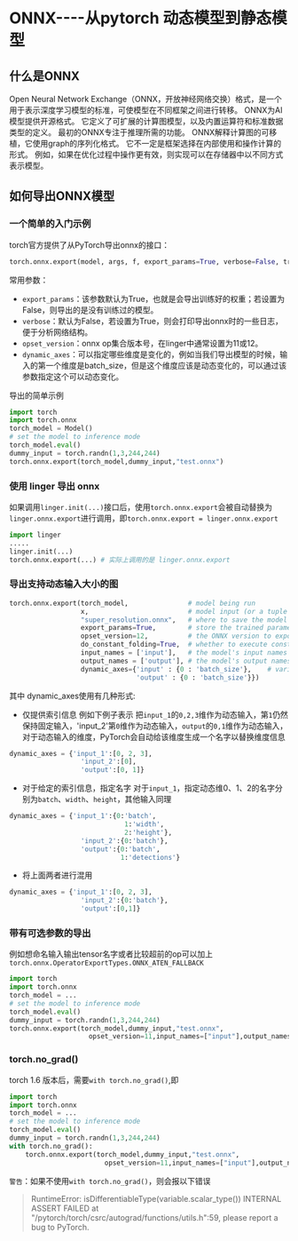 # ONNX----从pytorch 动态模型到静态模型

## 什么是ONNX
Open Neural Network Exchange（ONNX，开放神经网络交换）格式，是一个用于表示深度学习模型的标准，可使模型在不同框架之间进行转移。
ONNX为AI模型提供开源格式。 它定义了可扩展的计算图模型，以及内置运算符和标准数据类型的定义。 最初的ONNX专注于推理所需的功能。 ONNX解释计算图的可移植，它使用graph的序列化格式。 它不一定是框架选择在内部使用和操作计算的形式。 例如，如果在优化过程中操作更有效，则实现可以在存储器中以不同方式表示模型。

## 如何导出ONNX模型 
### 一个简单的入门示例
torch官方提供了从PyTorch导出onnx的接口：
```python
torch.onnx.export(model, args, f, export_params=True, verbose=False, training=TrainingMode.EVAL, input_names=None, output_names=None, aten=False, export_raw_ir=False, operator_export_type=None, opset_version=None, _retain_param_name=True, do_constant_folding=True, example_outputs=None, strip_doc_string=True, dynamic_axes=None, keep_initializers_as_inputs=None, custom_opsets=None, enable_onnx_checker=True, use_external_data_format=False)
```
常用参数：
- `export_params`：该参数默认为True，也就是会导出训练好的权重；若设置为False，则导出的是没有训练过的模型。
- `verbose`：默认为False，若设置为True，则会打印导出onnx时的一些日志，便于分析网络结构。
- `opset_version`：onnx op集合版本号，在linger中通常设置为11或12。
- `dynamic_axes`：可以指定哪些维度是变化的，例如当我们导出模型的时候，输入的第一个维度是batch_size，但是这个维度应该是动态变化的，可以通过该参数指定这个可以动态变化。

导出的简单示例
``` python
import torch
import torch.onnx
torch_model = Model()
# set the model to inference mode
torch_model.eval()
dummy_input = torch.randn(1,3,244,244)
torch.onnx.export(torch_model,dummy_input,"test.onnx")

```

### 使用 linger 导出 onnx
如果调用`linger.init(...)`接口后，使用`torch.onnx.export`会被自动替换为`linger.onnx.export`进行调用，即`torch.onnx.export = linger.onnx.export`

```python
import linger
.....
linger.init(...)
torch.onnx.export(...) # 实际上调用的是 linger.onnx.export
```

### 导出支持动态输入大小的图

``` python
torch.onnx.export(torch_model,               # model being run
                  x,                         # model input (or a tuple for multiple inputs)
                  "super_resolution.onnx",   # where to save the model (can be a file or file-like object)
                  export_params=True,        # store the trained parameter weights inside the model file
                  opset_version=12,          # the ONNX version to export the model to
                  do_constant_folding=True,  # whether to execute constant folding for optimization
                  input_names = ['input'],   # the model's input names
                  output_names = ['output'], # the model's output names
                  dynamic_axes={'input' : {0 : 'batch_size'},    # variable lenght axes
                                'output' : {0 : 'batch_size'}})
```

其中 dynamic_axes使用有几种形式:

- 仅提供索引信息
例如下例子表示 把`input_1`的`0,2,3`维作为动态输入，第`1`仍然保持固定输入，'input_2'第`0`维作为动态输入，`output`的`0,1`维作为动态输入，对于动态输入的维度，PyTorch会自动给该维度生成一个名字以替换维度信息
``` python
dynamic_axes = {'input_1':[0, 2, 3],
                  'input_2':[0],
                  'output':[0, 1]}

```

- 对于给定的索引信息，指定名字
对于`input_1`，指定动态维0、1、2的名字分别为`batch`、`width`、`height`，其他输入同理
``` python
dynamic_axes = {'input_1':{0:'batch',
                             1:'width',
                             2:'height'},
                  'input_2':{0:'batch'},
                  'output':{0:'batch',
                            1:'detections'}
```
- 将上面两者进行混用
``` python
dynamic_axes = {'input_1':[0, 2, 3],
                  'input_2':{0:'batch'},
                  'output':[0,1]}
```
### 带有可选参数的导出
例如想命名输入输出tensor名字或者比较超前的op可以加上`torch.onnx.OperatorExportTypes.ONNX_ATEN_FALLBACK`
``` python
import torch
import torch.onnx
torch_model = ...
# set the model to inference mode
torch_model.eval()
dummy_input = torch.randn(1,3,244,244)
torch.onnx.export(torch_model,dummy_input,"test.onnx",
                    opset_version=11,input_names=["input"],output_names=["output"],operator_export_type=torch.onnx.OperatorExportTypes.ONNX_ATEN_FALLBACK)
```
### torch.no_grad()
torch 1.6 版本后，需要`with torch.no_grad()`,即

``` python
import torch
import torch.onnx
torch_model = ...
# set the model to inference mode
torch_model.eval()
dummy_input = torch.randn(1,3,244,244)
with torch.no_grad():
    torch.onnx.export(torch_model,dummy_input,"test.onnx",
                        opset_version=11,input_names=["input"],output_names=["output"],operator_export_type=torch.onnx.OperatorExportTypes.ONNX_ATEN_FALLBACK)
```
`警告`：如果不使用`with torch.no_grad()`，则会报以下错误
>RuntimeError: isDifferentiableType(variable.scalar_type()) INTERNAL ASSERT FAILED at "/pytorch/torch/csrc/autograd/functions/utils.h":59, please report a bug to PyTorch.


